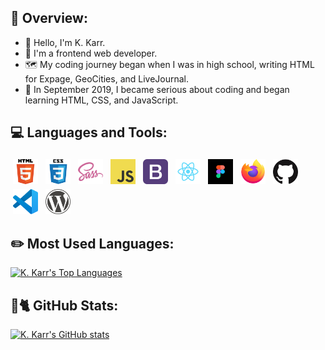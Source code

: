 ## 🍵 Overview:

- 👋 Hello, I'm K. Karr.
- 📖 I'm a frontend web developer.
- 🗺️ My coding journey began when I was in high school, writing HTML for Expage, GeoCities, and LiveJournal.
- 🧐 In September 2019, I became serious about coding and began learning HTML, CSS, and JavaScript.

## 💻 Languages and Tools:
<p><img src="https://raw.githubusercontent.com/github/explore/80688e429a7d4ef2fca1e82350fe8e3517d3494d/topics/html/html.png" alt="HTML" height="40" style="vertical-align:top; margin:4px"> <img src="https://raw.githubusercontent.com/github/explore/80688e429a7d4ef2fca1e82350fe8e3517d3494d/topics/css/css.png" alt="CSS" height="40" style="vertical-align:top; margin:4px"> <img src="https://raw.githubusercontent.com/github/explore/80688e429a7d4ef2fca1e82350fe8e3517d3494d/topics/sass/sass.png" alt="CSS" height="40" style="vertical-align:top; margin:4px"> <img src="https://raw.githubusercontent.com/github/explore/80688e429a7d4ef2fca1e82350fe8e3517d3494d/topics/javascript/javascript.png" alt="JavaScript" height="40" style="vertical-align:top; margin:4px"> <img src="https://raw.githubusercontent.com/github/explore/80688e429a7d4ef2fca1e82350fe8e3517d3494d/topics/bootstrap/bootstrap.png" alt="Bootstrap" height="40" style="vertical-align:top; margin:4px"> <img src="https://raw.githubusercontent.com/github/explore/80688e429a7d4ef2fca1e82350fe8e3517d3494d/topics/react/react.png" alt="React" height="40" style="vertical-align:top; margin:4px"> <img src="https://raw.githubusercontent.com/github/explore/05d0f0dfceafd861bdf2b53559399dae7b2e2d8b/topics/figma/figma.png" alt="Figma" height="40" style="vertical-align:top; margin:4px"> <img src="https://raw.githubusercontent.com/github/explore/728542e0d33f83720614f61923a9cb424264db23/topics/firefox/firefox.png" alt="Firefox" height="40" style="vertical-align:top; margin:4px"> <img src="https://raw.githubusercontent.com/github/explore/78df643247d429f6cc873026c0622819ad797942/topics/github/github.png" alt="GitHub" height="40" style="vertical-align:top; margin:4px"> <img src="https://raw.githubusercontent.com/github/explore/80688e429a7d4ef2fca1e82350fe8e3517d3494d/topics/visual-studio-code/visual-studio-code.png" alt="VS Code" height="40" style="vertical-align:top; margin:4px"> <img src="https://raw.githubusercontent.com/github/explore/80688e429a7d4ef2fca1e82350fe8e3517d3494d/topics/wordpress/wordpress.png" alt="WordPress" height="40" style="vertical-align:top; margin:4px"></p>

## ✏️ Most Used Languages:
[![K. Karr's Top Languages](https://github-readme-stats.vercel.app/api/top-langs/?username=kkarrwrites)](https://github.com/anuraghazra/github-readme-stats)

## 🐙🐈 GitHub Stats:
[![K. Karr's GitHub stats](https://github-readme-stats.vercel.app/api?username=kkarrwrites&show_icons=true&theme=solarized-light)](https://github.com/anuraghazra/github-readme-stats)

<!---
kkarrwrites/kkarrwrites is a ✨ special ✨ repository because its `README.md` (this file) appears on your GitHub profile.
You can click the Preview link to take a look at your changes.
--->
